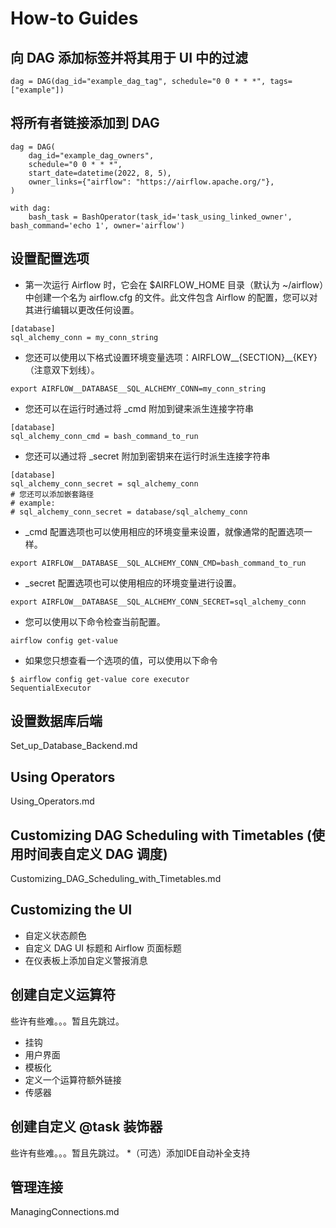 # How-to Guides
## 向 DAG 添加标签并将其用于 UI 中的过滤
```
dag = DAG(dag_id="example_dag_tag", schedule="0 0 * * *", tags=["example"])
```

## 将所有者链接添加到 DAG
```
dag = DAG(
    dag_id="example_dag_owners",
    schedule="0 0 * * *",
    start_date=datetime(2022, 8, 5),
    owner_links={"airflow": "https://airflow.apache.org/"},
)

with dag:
    bash_task = BashOperator(task_id='task_using_linked_owner', bash_command='echo 1', owner='airflow')
```

## 设置配置选项
* 第一次运行 Airflow 时，它会在 $AIRFLOW_HOME 目录（默认为 ~/airflow）中创建一个名为 airflow.cfg 的文件。此文件包含 Airflow 的配置，您可以对其进行编辑以更改任何设置。
```
[database]
sql_alchemy_conn = my_conn_string
```
* 您还可以使用以下格式设置环境变量选项：AIRFLOW__{SECTION}__{KEY}（注意双下划线）。
```
export AIRFLOW__DATABASE__SQL_ALCHEMY_CONN=my_conn_string
```

* 您还可以在运行时通过将 _cmd 附加到键来派生连接字符串
```
[database]
sql_alchemy_conn_cmd = bash_command_to_run
```

* 您还可以通过将 _secret 附加到密钥来在运行时派生连接字符串
```
[database]
sql_alchemy_conn_secret = sql_alchemy_conn
# 您还可以添加嵌套路径
# example:
# sql_alchemy_conn_secret = database/sql_alchemy_conn
```

* _cmd 配置选项也可以使用相应的环境变量来设置，就像通常的配置选项一样。
```
export AIRFLOW__DATABASE__SQL_ALCHEMY_CONN_CMD=bash_command_to_run
```

* _secret 配置选项也可以使用相应的环境变量进行设置。
```
export AIRFLOW__DATABASE__SQL_ALCHEMY_CONN_SECRET=sql_alchemy_conn
```

* 您可以使用以下命令检查当前配置。
```
airflow config get-value
```
* 如果您只想查看一个选项的值，可以使用以下命令
```
$ airflow config get-value core executor
SequentialExecutor
```

## 设置数据库后端
Set_up_Database_Backend.md

## Using Operators
Using_Operators.md

## Customizing DAG Scheduling with Timetables (使用时间表自定义 DAG 调度)
Customizing_DAG_Scheduling_with_Timetables.md

## Customizing the UI
* 自定义状态颜色
* 自定义 DAG UI 标题和 Airflow 页面标题
* 在仪表板上添加自定义警报消息

## 创建自定义运算符
些许有些难。。。暂且先跳过。
* 挂钩
* 用户界面
* 模板化
* 定义一个运算符额外链接
* 传感器

## 创建自定义 @task 装饰器
些许有些难。。。暂且先跳过。
*（可选）添加IDE自动补全支持

## 管理连接
ManagingConnections.md